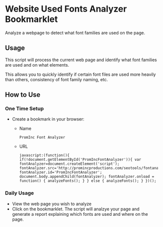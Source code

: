 # Website Used Fonts Analyzer Bookmarklet
Analyze a webpage to detect what font families are used on the page.

## Usage
This script will process the current web page and identify what font families are used and on what elements.

This allows you to quickly identify if certain font files are used more heavily than others, consistency of font family naming, etc.

## How to Use
### One Time Setup
- Create a bookmark in your browser:
  - Name
  
        PromInc Font Analyzer
  - URL
  
        javascript:(function(){ if(!document.getElementById('PromIncFontAnalyzer')){ var fontAnalyzer=document.createElement('script'); fontAnalyzer.src='http://promincproductions.com/seotools/fontanalyzer/fonts_used_analyzer.js'; fontAnalyzer.id='PromIncFontAnalyzer'; document.body.appendChild(fontAnalyzer); fontAnalyzer.onload = function() { analyzeFonts(); } } else { analyzeFonts(); } })();
### Daily Usage
- View the web page you wish to analyze
- Click on the bookmarklet.  The script will analzye your page and generate a report explaining which fonts are used and where on the page.
